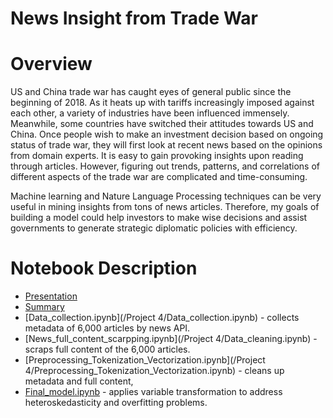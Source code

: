 # News Insight from Trade War

# Overview
US and China trade war has caught eyes of general public since the beginning of 2018. As it heats up with tariffs increasingly imposed against each other, a variety of industries have been influenced immensely. Meanwhile, some countries have switched their attitudes towards US and China.  Once people wish to make an investment decision based on ongoing status of trade war, they will first look at recent news based on the opinions from domain experts. It is easy to gain provoking insights upon reading through articles. However, figuring out trends, patterns, and correlations of different aspects of the trade war are complicated and time-consuming. 

Machine learning and Nature Language Processing techniques can be very useful in mining insights from tons of news articles. Therefore, my goals of building a model could help investors to make wise decisions and assist governments to generate strategic diplomatic policies with efficiency.

# Notebook Description
* [Presentation](https://github.com/leo2506/metis-work/blob/master/Project%204/Slides/Trade%20War%20Insights%20from%20News.pdf)
* [Summary](https://liuriguang.wixsite.com/leo2506-1/blog/trade-war-insights-from-news)
* [Data_collection.ipynb](/Project 4/Data_collection.ipynb) - collects metadata of 6,000 articles by news API.
* [News_full_content_scarpping.ipynb](/Project 4/Data_cleaning.ipynb) - scraps full content of the 6,000 articles.
* [Preprocessing_Tokenization_Vectorization.ipynb](/Project 4/Preprocessing_Tokenization_Vectorization.ipynb) - cleans up metadata and full content,
* [Final_model.ipynb](/Project_2/Final_model.ipynb) - applies variable transformation to address heteroskedasticity and overfitting problems.


